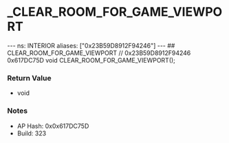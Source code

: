 # _CLEAR_ROOM_FOR_GAME_VIEWPORT

--- ns: INTERIOR aliases: ["0x23B59D8912F94246"] --- ## CLEAR_ROOM_FOR_GAME_VIEWPORT  // 0x23B59D8912F94246 0x617DC75D void CLEAR_ROOM_FOR_GAME_VIEWPORT();

### Return Value
* void

### Notes
* AP Hash: 0x0x617DC75D
* Build: 323

